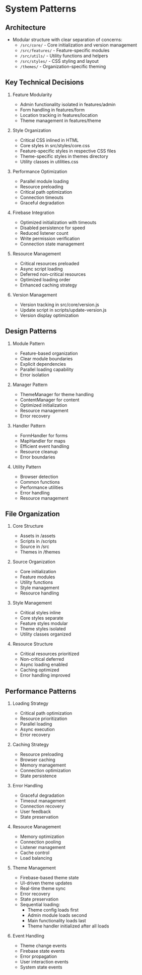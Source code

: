 # System Patterns

## Architecture
- Modular structure with clear separation of concerns:
  - `/src/core/` - Core initialization and version management
  - `/src/features/` - Feature-specific modules
  - `/src/utils/` - Utility functions and helpers
  - `/src/styles/` - CSS styling and layout
  - `/themes/` - Organization-specific theming

## Key Technical Decisions
1. Feature Modularity
   - Admin functionality isolated in features/admin
   - Form handling in features/form
   - Location tracking in features/location
   - Theme management in features/theme

2. Style Organization
   - Critical CSS inlined in HTML
   - Core styles in src/styles/core.css
   - Feature-specific styles in respective CSS files
   - Theme-specific styles in themes directory
   - Utility classes in utilities.css

3. Performance Optimization
   - Parallel module loading
   - Resource preloading
   - Critical path optimization
   - Connection timeouts
   - Graceful degradation

4. Firebase Integration
   - Optimized initialization with timeouts
   - Disabled persistence for speed
   - Reduced listener count
   - Write permission verification
   - Connection state management

5. Resource Management
   - Critical resources preloaded
   - Async script loading
   - Deferred non-critical resources
   - Optimized loading order
   - Enhanced caching strategy

6. Version Management
   - Version tracking in src/core/version.js
   - Update script in scripts/update-version.js
   - Version display optimization

## Design Patterns
1. Module Pattern
   - Feature-based organization
   - Clear module boundaries
   - Explicit dependencies
   - Parallel loading capability
   - Error isolation

2. Manager Pattern
   - ThemeManager for theme handling
   - ContentManager for content
   - Optimized initialization
   - Resource management
   - Error recovery

3. Handler Pattern
   - FormHandler for forms
   - MapHandler for maps
   - Efficient event handling
   - Resource cleanup
   - Error boundaries

4. Utility Pattern
   - Browser detection
   - Common functions
   - Performance utilities
   - Error handling
   - Resource management

## File Organization
1. Core Structure
   - Assets in /assets
   - Scripts in /scripts
   - Source in /src
   - Themes in /themes

2. Source Organization
   - Core initialization
   - Feature modules
   - Utility functions
   - Style management
   - Resource handling

3. Style Management
   - Critical styles inline
   - Core styles separate
   - Feature styles modular
   - Theme styles isolated
   - Utility classes organized

4. Resource Structure
   - Critical resources prioritized
   - Non-critical deferred
   - Async loading enabled
   - Caching optimized
   - Error handling improved

## Performance Patterns
1. Loading Strategy
   - Critical path optimization
   - Resource prioritization
   - Parallel loading
   - Async execution
   - Error recovery

2. Caching Strategy
   - Resource preloading
   - Browser caching
   - Memory management
   - Connection optimization
   - State persistence

3. Error Handling
   - Graceful degradation
   - Timeout management
   - Connection recovery
   - User feedback
   - State preservation

4. Resource Management
   - Memory optimization
   - Connection pooling
   - Listener management
   - Cache control
   - Load balancing

5. Theme Management
   - Firebase-based theme state
   - UI-driven theme updates
   - Real-time theme sync
   - Error recovery
   - State preservation
   - Sequential loading:
     * Theme config loads first
     * Admin module loads second
     * Main functionality loads last
     * Theme handler initialized after all loads

6. Event Handling
   - Theme change events
   - Firebase state events
   - Error propagation
   - User interaction events
   - System state events
